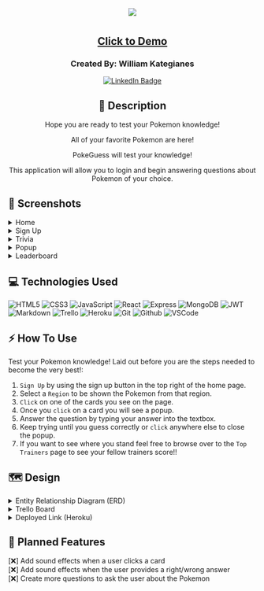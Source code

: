 <div align="center">
<img src="https://user-images.githubusercontent.com/31415907/229662455-81f0d0ce-9330-4c80-8239-180fbd21e118.png">
</div>

#

<div align="center">

## <a href="https://poke-guess-trivia.herokuapp.com/">Click to Demo</a>

### Created By: William Kategianes
[![LinkedIn Badge](https://img.shields.io/badge/-@wKategianes-blue?style=flat&logo=Linkedin&logoColor=black)](https://www.linkedin.com/in/wkategianes/)

## :pencil: Description

<p>Hope you are ready to test your Pokemon knowledge!</p>
<p>All of your favorite Pokemon are here!</p>
<p>PokeGuess will test your knowledge!</p>
<p>This application will allow you to login and begin answering questions about Pokemon of your choice.</p>

</div>

 <div id="document" align="left">
  
  ## :camera_flash: Screenshots
  
  <details><summary>Home</summary><img src="https://user-images.githubusercontent.com/31415907/229678046-b23de7fe-79dc-4d22-9493-f26e2cb02a82.png"></img></details>

  <details><summary>Sign Up</summary><img src="https://user-images.githubusercontent.com/31415907/229678115-ae321e5c-d0df-40b8-bcbf-676cbf30cc48.png"></img></details>

  <details><summary>Trivia</summary><img src="https://user-images.githubusercontent.com/31415907/229678172-0ff6dad8-8dae-4887-8a98-6e755c3897a9.png"></img></details>

  <details><summary>Popup</summary><img src="https://user-images.githubusercontent.com/31415907/229678301-4e6e584d-a291-4272-a6e6-4dbbdd6662f4.png"></img></details>

  <details><summary>Leaderboard</summary><img src="https://user-images.githubusercontent.com/31415907/229678371-619ce8d9-b503-44d6-9915-769a346bd82a.png"></img></details>

## :computer: Technologies Used

  ![HTML5](https://img.shields.io/badge/-HTML5-05122A?style=flat&logo=html5)
    ![CSS3](https://img.shields.io/badge/-CSS-05122A?style=flat&logo=css3)
      ![JavaScript](https://img.shields.io/badge/-JavaScript-05122A?style=flat&logo=javascript)
        ![React](https://img.shields.io/badge/-React-05122A?style=flat&logo=react)
          ![Express](https://img.shields.io/badge/-Express-05122A?style=flat&logo=express)
            ![MongoDB](https://img.shields.io/badge/-MongoDB-05122A?style=flat&logo=mongodb)
              ![JWT](https://img.shields.io/badge/-JSON_Web_Tokens-05122A?style=flat&logo=jsonwebtokens)
               ![Markdown](https://img.shields.io/badge/-Markdown-05122A?style=flat&logo=markdown)
                 ![Trello](https://img.shields.io/badge/-Trello-05122A?style=flat&logo=trello)
                  ![Heroku](https://img.shields.io/badge/-Heroku-05122A?style=flat&logo=heroku)
                    ![Git](https://img.shields.io/badge/-Git-05122A?style=flat&logo=git)
                      ![Github](https://img.shields.io/badge/-GitHub-05122A?style=flat&logo=github)
                        ![VSCode](https://img.shields.io/badge/-VS_Code-05122A?style=flat&logo=visualstudio)


## :zap: How To Use

Test your Pokemon knowledge! 
Laid out before you are the steps needed to become the very best!:

1. `Sign Up` by using the sign up button in the top right of the home page.
2. Select a `Region` to be shown the Pokemon from that region.
3. `Click` on one of the cards you see on the page.
4. Once you `click` on a card you will see a popup.
5. Answer the question by typing your answer into the textbox.
6. Keep trying until you guess correctly or `click` anywhere else to close the popup.
7. If you want to see where you stand feel free to browse over to the `Top Trainers` page to see your fellow trainers score!!

## :world_map: Design

<details closed>
  <summary> Entity Relationship Diagram (ERD) </summary>
  <a href="https://user-images.githubusercontent.com/31415907/223964365-755bf9c4-04df-4a39-8586-38ff6b967fa0.png"
    > ERD</a>
</details>

<details closed>
  <summary> Trello Board </summary>
  <a href="https://trello.com/b/NaaYoJ4l/pokeguess"
    > Trello</a>
</details>

<details closed>
  <summary> Deployed Link (Heroku) </summary>
  <a href="Heroku"
    > https://poke-guess-trivia.herokuapp.com/</a>
</details>

## :rotating_light: Planned Features

[:x:] Add sound effects when a user clicks a card<br>
[:x:] Add sound effects when the user provides a right/wrong answer<br>
[:x:] Create more questions to ask the user about the Pokemon<br>
